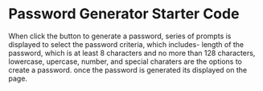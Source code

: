 # Password Generator Starter Code

When click the button to generate a password, series of prompts is displayed to select the password criteria, which includes- length of the password, which is at least 8 characters and no more than 128 characters, lowercase, upercase, number, and special charaters are the options to create a password. once the password is generated its displayed on the page.


